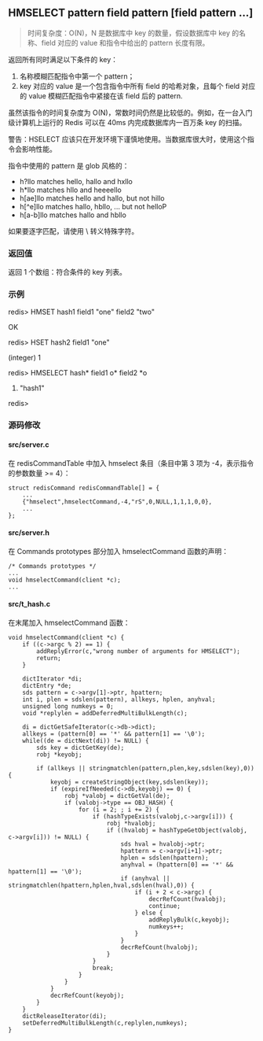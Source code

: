 ## HMSELECT pattern field pattern [field pattern ...] 

> 时间复杂度：O(N)，N 是数据库中 key 的数量，假设数据库中 key 的名称、field 对应的 value 和指令中给出的 pattern 长度有限。  
  
返回所有同时满足以下条件的 key：  

1. 名称模糊匹配指令中第一个 pattern；
2. key 对应的 value 是一个包含指令中所有 field 的哈希对象，且每个 field 对应的 value 模糊匹配指令中紧接在该 field 后的 pattern.

虽然该指令的时间复杂度为 O(N)，常数时间仍然是比较低的。例如，在一台入门级计算机上运行的 Redis 可以在 40ms 内完成数据库内一百万条 key 的扫描。  
  
警告：HSELECT 应该只在开发环境下谨慎地使用。当数据库很大时，使用这个指令会影响性能。  
  
指令中使用的 pattern 是 glob 风格的：  

* h?llo matches hello, hallo and hxllo
* h*llo matches hllo and heeeello
* h[ae]llo matches hello and hallo, but not hillo
* h[^e]llo matches hallo, hbllo, ... but not helloP
* h[a-b]llo matches hallo and hbllo

如果要逐字匹配，请使用 \ 转义特殊字符。

### 返回值

返回 1 个数组：符合条件的 key 列表。

### 示例

redis>  HMSET hash1 field1 "one" field2 "two"  
  
OK  
  
redis>  HSET hash2 field1 "one"  
  
(integer) 1  
  
redis>  HMSELECT hash* field1 o* field2 *o  
  
1) "hash1"  
  
redis>

### 源码修改

#### src/server.c

在 redisCommandTable 中加入 hmselect 条目（条目中第 3 项为 -4，表示指令的参数数量 >= 4）：

    struct redisCommand redisCommandTable[] = {
        ...
        {"hmselect",hmselectCommand,-4,"rS",0,NULL,1,1,1,0,0},
        ...
    };

#### src/server.h

在 Commands prototypes 部分加入 hmselectCommand 函数的声明：

    /* Commands prototypes */
    ...
    void hmselectCommand(client *c);
    ...

#### src/t_hash.c

在末尾加入 hmselectCommand 函数：

    void hmselectCommand(client *c) {
        if ((c->argc % 2) == 1) {
            addReplyError(c,"wrong number of arguments for HMSELECT");
            return;
        }

        dictIterator *di;
        dictEntry *de;
        sds pattern = c->argv[1]->ptr, hpattern;
        int i, plen = sdslen(pattern), allkeys, hplen, anyhval;
        unsigned long numkeys = 0;
        void *replylen = addDeferredMultiBulkLength(c);

        di = dictGetSafeIterator(c->db->dict);
        allkeys = (pattern[0] == '*' && pattern[1] == '\0');
        while((de = dictNext(di)) != NULL) {
            sds key = dictGetKey(de);
            robj *keyobj;

            if (allkeys || stringmatchlen(pattern,plen,key,sdslen(key),0)) {
                keyobj = createStringObject(key,sdslen(key));
                if (expireIfNeeded(c->db,keyobj) == 0) {
                    robj *valobj = dictGetVal(de);
                    if (valobj->type == OBJ_HASH) {
                        for (i = 2; ; i += 2) {
                            if (hashTypeExists(valobj,c->argv[i])) {
                                robj *hvalobj;
                                if ((hvalobj = hashTypeGetObject(valobj, c->argv[i])) != NULL) {
                                    sds hval = hvalobj->ptr;
                                    hpattern = c->argv[i+1]->ptr;
                                    hplen = sdslen(hpattern);
                                    anyhval = (hpattern[0] == '*' && hpattern[1] == '\0');
                                    if (anyhval || stringmatchlen(hpattern,hplen,hval,sdslen(hval),0)) {
                                        if (i + 2 < c->argc) {
                                            decrRefCount(hvalobj);
                                            continue;
                                        } else {
                                            addReplyBulk(c,keyobj);
                                            numkeys++;
                                        }
                                    }
                                    decrRefCount(hvalobj);
                                }
                            }
                            break;
                        }
                    }
                }
                decrRefCount(keyobj);
            }
        }
        dictReleaseIterator(di);
        setDeferredMultiBulkLength(c,replylen,numkeys);
    }